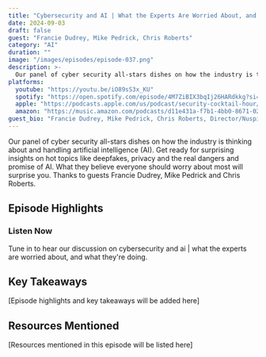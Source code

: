 ```yaml
---
title: "Cybersecurity and AI | What the Experts Are Worried About, and What They're Doing"
date: 2024-09-03
draft: false
guest: "Francie Dudrey, Mike Pedrick, Chris Roberts"
category: "AI"
duration: ""
image: "/images/episodes/episode-037.png"
description: >-
  Our panel of cyber security all-stars dishes on how the industry is thinking about and handling artificial intelligence (AI). Get ready for surprising insights on hot topics like deepfakes, privacy and the real dangers and promise of AI. What they believe everyone should worry about most will surprise you.  Thanks to guests Francie Dudrey, Mike Pedrick and Chris Roberts.
platforms:
  youtube: "https://youtu.be/iO89sS3x_KU"
  spotify: "https://open.spotify.com/episode/4M7ZiBIX3bqIj26HARdkkg?si=01a5e61741d0452e"
  apple: "https://podcasts.apple.com/us/podcast/security-cocktail-hour/id1679376200?i=1000668170716"
  amazon: "https://music.amazon.com/podcasts/d11e431a-f7b1-4bb0-8671-024afce9ade6/security-cocktail-hour"
guest_bio: "Francie Dudrey, Mike Pedrick, Chris Roberts, Director/Nuspire, VP Cybersecurity Consuting/Nuspire, Field CTO/World Wide Techology"
---
```


Our panel of cyber security all-stars dishes on how the industry is thinking about and handling artificial intelligence (AI). Get ready for surprising insights on hot topics like deepfakes, privacy and the real dangers and promise of AI. What they believe everyone should worry about most will surprise you.  Thanks to guests Francie Dudrey, Mike Pedrick and Chris Roberts.

## Episode Highlights

### Listen Now

Tune in to hear our discussion on cybersecurity and ai | what the experts are worried about, and what they're doing.

## Key Takeaways

[Episode highlights and key takeaways will be added here]

## Resources Mentioned

[Resources mentioned in this episode will be listed here]




